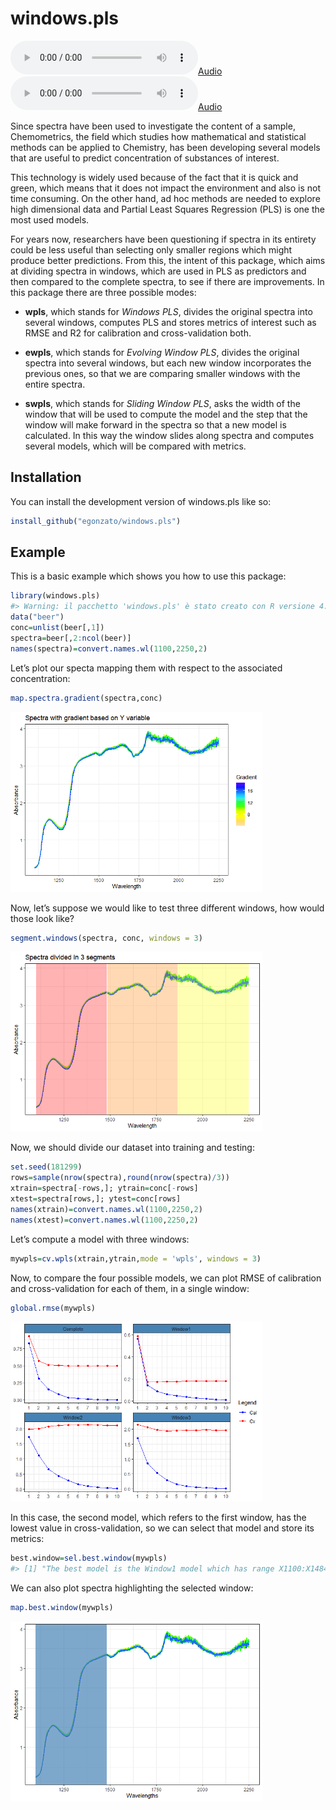 
<!-- README.md is generated from README.Rmd. Please edit that file -->

# windows.pls

<!-- badges: start -->

[![](https://www.r-pkg.org/badges/version/window.pls?color=green)](https://cran.r-project.org/package=window.pls)
[![](http://cranlogs.r-pkg.org/badges/grand-total/windows.pls?color=blue)](https://cran.r-project.org/package=windows.pls)

<!-- badges: end -->

Since spectra have been used to investigate the content of a sample,
Chemometrics, the field which studies how mathematical and statistical
methods can be applied to Chemistry, has been developing several models
that are useful to predict concentration of substances of interest.

This technology is widely used because of the fact that it is quick and
green, which means that it does not impact the environment and also is
not time consuming. On the other hand, ad hoc methods are needed to
explore high dimensional data and Partial Least Squares Regression (PLS)
is one the most used models.

For years now, researchers have been questioning if spectra in its
entirety could be less useful than selecting only smaller regions which
might produce better predictions. From this, the intent of this package,
which aims at dividing spectra in windows, which are used in PLS as
predictors and then compared to the complete spectra, to see if there
are improvements. In this package there are three possible modes:

- **wpls**, which stands for *Windows PLS*, divides the original spectra
  into several windows, computes PLS and stores metrics of interest such
  as RMSE and R2 for calibration and cross-validation both.

- **ewpls**, which stands for *Evolving Window PLS*, divides the
  original spectra into several windows, but each new window
  incorporates the previous ones, so that we are comparing smaller
  windows with the entire spectra.

- **swpls**, which stands for *Sliding Window PLS*, asks the width of
  the window that will be used to compute the model and the step that
  the window will make forward in the spectra so that a new model is
  calculated. In this way the window slides along spectra and computes
  several models, which will be compared with metrics.

## Installation

You can install the development version of windows.pls like so:

``` r
install_github("egonzato/windows.pls")
```

## Example

This is a basic example which shows you how to use this package:

``` r
library(windows.pls)
#> Warning: il pacchetto 'windows.pls' è stato creato con R versione 4.3.1
data("beer")
conc=unlist(beer[,1])
spectra=beer[,2:ncol(beer)]
names(spectra)=convert.names.wl(1100,2250,2)
```

Let’s plot our specta mapping them with respect to the associated
concentration:

``` r
map.spectra.gradient(spectra,conc)
```

<img src="man/figures/README-unnamed-chunk-3-1.png" width="80%" />

Now, let’s suppose we would like to test three different windows, how
would those look like?

``` r
segment.windows(spectra, conc, windows = 3)
```

<img src="man/figures/README-unnamed-chunk-4-1.png" width="80%" />

Now, we should divide our dataset into training and testing:

``` r
set.seed(181299)
rows=sample(nrow(spectra),round(nrow(spectra)/3))
xtrain=spectra[-rows,]; ytrain=conc[-rows]
xtest=spectra[rows,]; ytest=conc[rows]
names(xtrain)=convert.names.wl(1100,2250,2)
names(xtest)=convert.names.wl(1100,2250,2)
```

Let’s compute a model with three windows:

``` r
mywpls=cv.wpls(xtrain,ytrain,mode = 'wpls', windows = 3)
```

Now, to compare the four possible models, we can plot RMSE of
calibration and cross-validation for each of them, in a single window:

``` r
global.rmse(mywpls)
```

<img src="man/figures/README-unnamed-chunk-7-1.png" width="80%" />

In this case, the second model, which refers to the first window, has
the lowest value in cross-validation, so we can select that model and
store its metrics:

``` r
best.window=sel.best.window(mywpls)
#> [1] "The best model is the Window1 model which has range X1100:X1484"
```

We can also plot spectra highlighting the selected window:

``` r
map.best.window(mywpls)
```

<img src="man/figures/README-unnamed-chunk-9-1.png" width="80%" />
